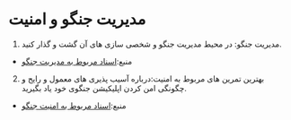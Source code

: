 # مدیریت جنگو و امنیت

1. مدیریت جنگو: در محیط مدیریت جنگو و شخصی سازی های آن گشت و گذار کنید.
- منبع:[اسناد مربوط به مدیریت جنگو](https://docs.djangoproject.com/en/stable/ref/contrib/admin/)
2. بهترین تمرین های مربوط به امنیت:درباره آسیب پذیری های معمول و رایج و چگونگی امن کردن اپلیکیشن
جنگوی خود یاد بگیرید.
- منبع:[اسناد مربوط به امنیت جنگو](https://docs.djangoproject.com/en/stable/topics/security/)
